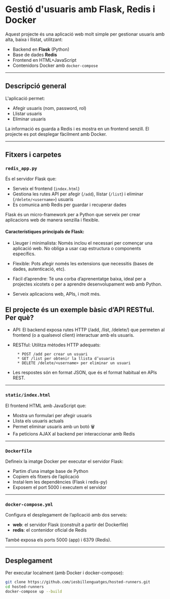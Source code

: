 # Gestió d'usuaris amb Flask, Redis i Docker

Aquest projecte és una aplicació web molt simple per gestionar usuaris amb alta, baixa i llistat, utilitzant:

- Backend en **Flask** (Python)
- Base de dades **Redis**
- Frontend en HTML+JavaScript
- Contenidors Docker amb `docker-compose`

---

## Descripció general

L'aplicació permet:

- Afegir usuaris (nom, password, rol)
- Llistar usuaris
- Eliminar usuaris

La informació es guarda a Redis i es mostra en un frontend senzill. El projecte es pot desplegar fàcilment amb Docker.

---

## Fitxers i carpetes

### `redis_app.py`

És el servidor Flask que:

- Serveix el frontend (`index.html`)
- Gestiona les rutes API per afegir (`/add`), llistar (`/list`) i eliminar (`/delete/<username>`) usuaris
- Es comunica amb Redis per guardar i recuperar dades

Flask és un micro-framework per a Python que serveix per crear aplicacions web de manera senzilla i flexible.

#### Característiques principals de Flask:

- Lleuger i minimalista: Només inclou el necessari per començar una aplicació web. No obliga a usar cap estructura o components específics.

- Flexible: Pots afegir només les extensions que necessitis (bases de dades, autenticació, etc).

- Fàcil d’aprendre: Té una corba d’aprenentatge baixa, ideal per a projectes xicotets o per a aprendre desenvolupament web amb Python.

- Serveix aplicacions web, APIs, i molt més.

## El projecte és un exemple bàsic d’API RESTful. Per què?

- API: El backend exposa rutes HTTP (/add, /list, /delete/<username>) que permeten al frontend (o a qualsevol client) interactuar amb els usuaris.

- RESTful: Utilitza mètodes HTTP adequats:

        * POST /add per crear un usuari
        * GET /list per obtenir la llista d’usuaris
        * DELETE /delete/<username> per eliminar un usuari

- Les respostes són en format JSON, que és el format habitual en APIs REST.


---

### `static/index.html`

El frontend HTML amb JavaScript que:

- Mostra un formulari per afegir usuaris
- Llista els usuaris actuals
- Permet eliminar usuaris amb un botó 🗑️
- Fa peticions AJAX al backend per interaccionar amb Redis

---

### `Dockerfile`

Defineix la imatge Docker per executar el servidor Flask:

- Partim d’una imatge base de Python
- Copiem els fitxers de l’aplicació
- Instal·lem les dependències (Flask i redis-py)
- Exposem el port 5000 i executem el servidor

---

### `docker-compose.yml`

Configura el desplegament de l’aplicació amb dos serveis:

- **web**: el servidor Flask (construït a partir del Dockerfile)
- **redis**: el contenidor oficial de Redis

També exposa els ports 5000 (app) i 6379 (Redis).

---

## Desplegament

Per executar localment (amb Docker i docker-compose):

```bash
git clone https://github.com/iesbillenguatges/hosted-runners.git
cd hosted-runners
docker-compose up --build

